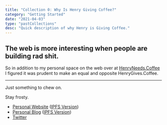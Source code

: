 ```yaml
---
title: "Collection 0: Why Is Henry Giving Coffee?"
category: "Getting Started"
date: "2021-04-03"
type: "pastCollections"
desc: "Quick description of why Henry is Giving Coffee."
---
```


## The web is more interesting when people are building rad shit.

So in addition to my personal space on the web over at [HenryNeeds.Coffee](https://henryneeds.coffee) I figured it was prudent to make an equal and opposite HenryGives.Coffee.

---

Just something to chew on.

Stay frosty.

- [Personal Website](https://henryneeds.coffee) ([IPFS Version](https://ipfs.fleek.co/ipfs/QmW7uGvuu7r4UCrrAu21dPukfxFkXz9oSCPU8NLWP5XRnv/))
- [Personal Blog](https://henryneeds.coffee/blog) ([IPFS Version](https://ipfs.fleek.co/ipfs/QmW7uGvuu7r4UCrrAu21dPukfxFkXz9oSCPU8NLWP5XRnv/blog))
- [Twitter](https://twitter.com/henrygivescoffe)
